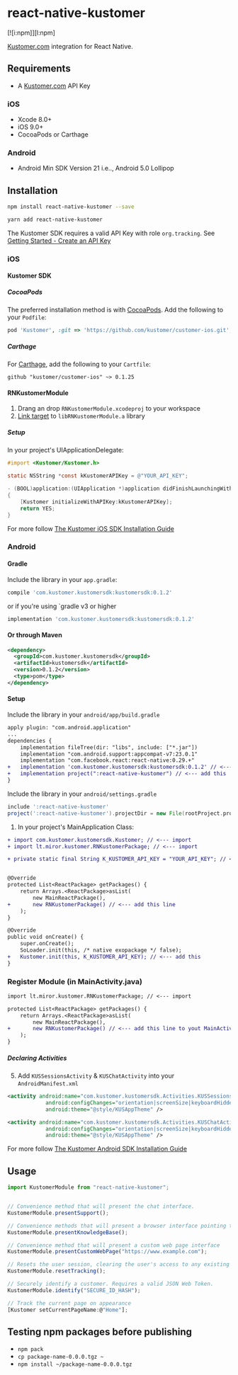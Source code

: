 # react-native-kustomer

[![i:npm]][l:npm]


[Kustomer.com](https://www.kustomer.com) integration for React Native.


## Requirements

- A [Kustomer.com](https://www.kustomer.com/) API Key

### iOS
- Xcode 8.0+
- iOS 9.0+
- CocoaPods or Carthage

### Android

- Android Min SDK Version 21 i.e.., Android 5.0 Lollipop

## Installation

```bash
npm install react-native-kustomer --save
```

```bash
yarn add react-native-kustomer
```


The Kustomer SDK requires a valid API Key with role `org.tracking`. See [Getting Started - Create an API Key](https://dev.kustomer.com/v1/getting-started)


### iOS

#### Kustomer SDK

##### CocoaPods

The preferred installation method is with [CocoaPods](https://cocoapods.org). Add the following to your `Podfile`:

```ruby
pod 'Kustomer', :git => 'https://github.com/kustomer/customer-ios.git', :tag => '0.1.25'
```

##### Carthage

For [Carthage](https://github.com/Carthage/Carthage), add the following to your `Cartfile`:

```ogdl
github "kustomer/customer-ios" ~> 0.1.25
```

#### RNKustomerModule

1. Drang an drop `RNKustomerModule.xcodeproj` to your workspace
2. [Link target](https://help.apple.com/xcode/mac/current/#/dev51a648b07) to `libRNKustomerModule.a` library


<!-- You also need to add `RNKustomerModule` to `Build Settings > Search Paths > Header Search Paths` as a **`recursive`** search path, adding the following to both `Debug` and `Release` and ensuring `recursive` is selected (double click each line as opposed to editing it as text, and you'll see the dropdowns):

```
$(SRCROOT)/../node_modules/react-native-kustomer/ios/RNKustomerModule
``` -->

##### Setup

In your project's UIApplicationDelegate:
```objective-c
#import <Kustomer/Kustomer.h>

static NSString *const kKustomerAPIKey = @"YOUR_API_KEY";

- (BOOL)application:(UIApplication *)application didFinishLaunchingWithOptions:(NSDictionary *)launchOptions
{
    [Kustomer initializeWithAPIKey:kKustomerAPIKey];
    return YES;
}
```

For more follow [The Kustomer iOS SDK Installation Guide](https://github.com/kustomer/customer-ios/blob/master/README.md)


### Android

#### Gradle

Include the library in your `app.gradle`:

```gradle
compile 'com.kustomer.kustomersdk:kustomersdk:0.1.2'
```

or if you're using `gradle v3 or higher

```gradle
implementation 'com.kustomer.kustomersdk:kustomersdk:0.1.2'
```

#### Or through Maven

```xml
<dependency>
  <groupId>com.kustomer.kustomersdk</groupId>
  <artifactId>kustomersdk</artifactId>
  <version>0.1.2</version>
  <type>pom</type>
</dependency>
```


#### Setup

Include the library in your `android/app/build.gradle`

```diff
apply plugin: "com.android.application"
...
dependencies {
    implementation fileTree(dir: "libs", include: ["*.jar"])
    implementation "com.android.support:appcompat-v7:23.0.1"
    implementation "com.facebook.react:react-native:0.29.+"
+   implementation 'com.kustomer.kustomersdk:kustomersdk:0.1.2' // <--- add this
+   implementation project(":react-native-kustomer") // <--- add this
}
```


Include the library in your `android/settings.gradle`

```gradle
include ':react-native-kustomer'
project(':react-native-kustomer').projectDir = new File(rootProject.projectDir, '../node_modules/react-native-kustomer/android')
```


1. In your project's MainApplication Class:
```diff
+ import com.kustomer.kustomersdk.Kustomer; // <--- import
+ import lt.miror.kustomer.RNKustomerPackage; // <--- import

+ private static final String K_KUSTOMER_API_KEY = "YOUR_API_KEY"; // <--- add this


@Override
protected List<ReactPackage> getPackages() {
    return Arrays.<ReactPackage>asList(
        new MainReactPackage(),
+       new RNKustomerPackage() // <--- add this line
    );
}

@Override
public void onCreate() {
    super.onCreate();
    SoLoader.init(this, /* native exopackage */ false);
+   Kustomer.init(this, K_KUSTOMER_API_KEY); // <--- add this
}
```

### Register Module (in MainActivity.java)

```diff
import lt.miror.kustomer.RNKustomerPackage; // <--- import

protected List<ReactPackage> getPackages() {
    return Arrays.<ReactPackage>asList(
        new MainReactPackage(),
+       new RNKustomerPackage() // <--- add this line to yout MainActivity class
    );
}
```

##### Declaring Activities

5. Add `KUSSessionsActivity` & `KUSChatActivity` into your `AndroidManifest.xml`
```xml
<activity android:name="com.kustomer.kustomersdk.Activities.KUSSessionsActivity"
            android:configChanges="orientation|screenSize|keyboardHidden"
            android:theme="@style/KUSAppTheme" />

<activity android:name="com.kustomer.kustomersdk.Activities.KUSChatActivity"
            android:configChanges="orientation|screenSize|keyboardHidden"
            android:theme="@style/KUSAppTheme" />
```

For more follow  [The Kustomer Android SDK Installation Guide](https://github.com/kustomer/customer-android/blob/master/README.md)

## Usage


```javascript
import KustomerModule from "react-native-kustomer";


// Convenience method that will present the chat interface.
KustomerModule.presentSupport();

// Convenience methods that will present a browser interface pointing to your KnowledgeBase.
KustomerModule.presentKnowledgeBase();

// Convenience method that will present a custom web page interface
KustomerModule.presentCustomWebPage("https://www.example.com");

// Resets the user session, clearing the user's access to any existing chats from the device.
KustomerModule.resetTracking();

// Securely identify a customer. Requires a valid JSON Web Token.
KustomerModule.identify("SECURE_ID_HASH");

// Track the current page on appearance
[Kustomer setCurrentPageName:@"Home"];

```

## Testing npm packages before publishing

- `npm pack`
- `cp package-name-0.0.0.tgz ~`
- `npm install ~/package-name-0.0.0.tgz`